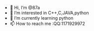 - 👋 Hi, I’m @87a
- 👀 I’m interested in C++,C,JAVA,python
- 🌱 I’m currently learning python
- 📫 How to reach me :QQ:1171929972

<!---
87a/87a is a ✨ special ✨ repository because its `README.md` (this file) appears on your GitHub profile.
You can click the Preview link to take a look at your changes.
--->
